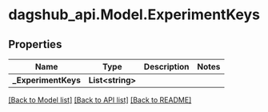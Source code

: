 # dagshub_api.Model.ExperimentKeys
## Properties

Name | Type | Description | Notes
------------ | ------------- | ------------- | -------------
**_ExperimentKeys** | **List&lt;string&gt;** |  | 

[[Back to Model list]](../README.md#documentation-for-models) [[Back to API list]](../README.md#documentation-for-api-endpoints) [[Back to README]](../README.md)

